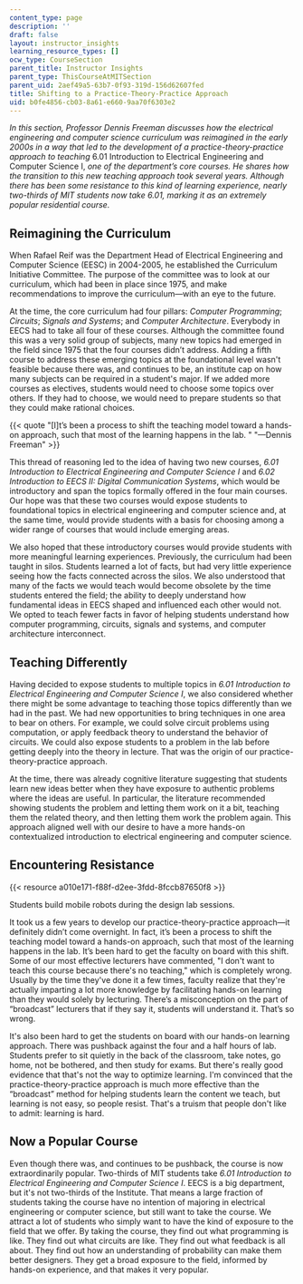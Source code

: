 ```yaml
---
content_type: page
description: ''
draft: false
layout: instructor_insights
learning_resource_types: []
ocw_type: CourseSection
parent_title: Instructor Insights
parent_type: ThisCourseAtMITSection
parent_uid: 2aef49a5-63b7-0f93-319d-156d62607fed
title: Shifting to a Practice-Theory-Practice Approach
uid: b0fe4856-cb03-8a61-e660-9aa70f6303e2
---
```

_In this section, Professor Dennis Freeman discusses how the electrical engineering and computer science curriculum was reimagined in the early 2000s in a way that led to the development of a practice-theory-practice approach to teaching_ 6.01 Introduction to Electrical Engineering and Computer Science I, _one of the department’s core courses. He shares how the transition to this new teaching approach took several years. Although there has been some resistance to this kind of learning experience, nearly two-thirds of MIT students now take 6.01, marking it as an extremely popular residential course._

## Reimagining the Curriculum

When Rafael Reif was the Department Head of Electrical Engineering and Computer Science (EESC) in 2004-2005, he established the Curriculum Initiative Committee. The purpose of the committee was to look at our curriculum, which had been in place since 1975, and make recommendations to improve the curriculum—with an eye to the future.

At the time, the core curriculum had four pillars: _Computer Programming_; _Circuits_; _Signals and Systems_; and _Computer Architecture_. Everybody in EECS had to take all four of these courses. Although the committee found this was a very solid group of subjects, many new topics had emerged in the field since 1975 that the four courses didn’t address. Adding a fifth course to address these emerging topics at the foundational level wasn't feasible because there was, and continues to be, an institute cap on how many subjects can be required in a student's major. If we added more courses as electives, students would need to choose some topics over others. If they had to choose, we would need to prepare students so that they could make rational choices.

{{< quote "[I]t’s been a process to shift the teaching model toward a hands-on approach, such that most of the learning happens in the lab.&nbsp;" "—Dennis Freeman" >}}

This thread of reasoning led to the idea of having two new courses, _6.01 Introduction to Electrical Engineering and Computer Science I_ and _6.02 Introduction to EECS II: Digital Communication Systems_, which would be introductory and span the topics formally offered in the four main courses. Our hope was that these two courses would expose students to foundational topics in electrical engineering and computer science and, at the same time, would provide students with a basis for choosing among a wider range of courses that would include emerging areas.  

We also hoped that these introductory courses would provide students with more meaningful learning experiences. Previously, the curriculum had been taught in silos. Students learned a lot of facts, but had very little experience seeing how the facts connected across the silos. We also understood that many of the facts we would teach would become obsolete by the time students entered the field; the ability to deeply understand how fundamental ideas in EECS shaped and influenced each other would not. We opted to teach fewer facts in favor of helping students understand how computer programming, circuits, signals and systems, and computer architecture interconnect.

## Teaching Differently

Having decided to expose students to multiple topics in _6.01 Introduction to Electrical Engineering and Computer Science I_, we also considered whether there might be some advantage to teaching those topics differently than we had in the past. We had new opportunities to bring techniques in one area to bear on others. For example, we could solve circuit problems using computation, or apply feedback theory to understand the behavior of circuits. We could also expose students to a problem in the lab before getting deeply into the theory in lecture. That was the origin of our practice-theory-practice approach.

At the time, there was already cognitive literature suggesting that students learn new ideas better when they have exposure to authentic problems where the ideas are useful. In particular, the literature recommended showing students the problem and letting them work on it a bit, teaching them the related theory, and then letting them work the problem again. This approach aligned well with our desire to have a more hands-on contextualized introduction to electrical engineering and computer science.

## Encountering Resistance

{{< resource a010e171-f88f-d2ee-3fdd-8fccb87650f8 >}}

Students build mobile robots during the design lab sessions.

It took us a few years to develop our practice-theory-practice approach—it definitely didn’t come overnight. In fact, it’s been a process to shift the teaching model toward a hands-on approach, such that most of the learning happens in the lab. It’s been hard to get the faculty on board with this shift. Some of our most effective lecturers have commented, "I don't want to teach this course because there's no teaching," which is completely wrong. Usually by the time they've done it a few times, faculty realize that they're actually imparting a lot more knowledge by facilitating hands-on learning than they would solely by lecturing. There’s a misconception on the part of “broadcast” lecturers that if they say it, students will understand it. That’s so wrong.

It's also been hard to get the students on board with our hands-on learning approach. There was pushback against the four and a half hours of lab. Students prefer to sit quietly in the back of the classroom, take notes, go home, not be bothered, and then study for exams. But there's really good evidence that that's not the way to optimize learning. I'm convinced that the practice-theory-practice approach is much more effective than the “broadcast” method for helping students learn the content we teach, but learning is not easy, so people resist. That's a truism that people don't like to admit: learning is hard.

## Now a Popular Course

Even though there was, and continues to be pushback, the course is now extraordinarily popular. Two-thirds of MIT students take _6.01 Introduction to Electrical Engineering and Computer Science I_. EECS is a big department, but it's not two-thirds of the Institute. That means a large fraction of students taking the course have no intention of majoring in electrical engineering or computer science, but still want to take the course. We attract a lot of students who simply want to have the kind of exposure to the field that we offer. By taking the course, they find out what programming is like. They find out what circuits are like. They find out what feedback is all about. They find out how an understanding of probability can make them better designers. They get a broad exposure to the field, informed by hands-on experience, and that makes it very popular.